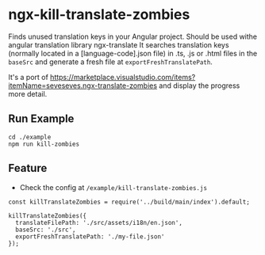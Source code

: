 # ngx-kill-translate-zombies

Finds unused translation keys in your Angular project. Should be used withe angular translation library ngx-translate It searches translation keys (normally located in a [language-code].json file) in .ts, .js or .html files in the `baseSrc` and generate a fresh file at `exportFreshTranslatePath`.

It's a port of https://marketplace.visualstudio.com/items?itemName=seveseves.ngx-translate-zombies and display the progress more detail.

## Run Example

```
cd ./example
npm run kill-zombies
```

## Feature

- Check the config at `/example/kill-translate-zombies.js`

```
const killTranslateZombies = require('../build/main/index').default;

killTranslateZombies({
  translateFilePath: './src/assets/i18n/en.json',
  baseSrc: './src',
  exportFreshTranslatePath: './my-file.json'
});
```